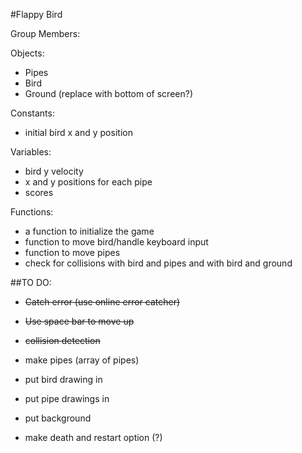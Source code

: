 #Flappy Bird

Group Members:

Objects:
- Pipes
- Bird
- Ground (replace with bottom of screen?)

Constants:
- initial bird x and y position

Variables:
- bird y velocity
- x and y positions for each pipe 
- scores

Functions:
- a function to initialize the game
- function to move bird/handle keyboard input
- function to move pipes
- check for collisions with bird and pipes and with bird and ground

##TO DO:
- ~~Catch error (use online error catcher)~~
- ~~Use space bar to move up~~
- ~~collision detection~~


- make pipes (array of pipes)
- put bird drawing in 
- put pipe drawings in
- put background
- make death and restart option (?)

